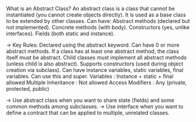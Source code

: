 What is an Abstract Class?
    An abstract class is a class that cannot be instantiated (you cannot create objects directly).
    It is used as a base class to be extended by other classes.
    Can have:
        Abstract methods (declared but not implemented).
        Concrete methods (with body).
        Constructors (yes, unlike interfaces).
        Fields (both static and instance).

-> Key Rules:
    Declared using the abstract keyword.
    Can have 0 or more abstract methods.
    If a class has at least one abstract method, the class itself must be abstract.
    Child classes must implement all abstract methods (unless child is also abstract).
    Supports constructors (used during object creation via subclass).
    Can have instance variables, static variables, final variables.
    Can use this and super.
    Variables : Instance + static + final allowed
    Multiple Inheritance : Not allowed
    Access Modifiers : Any (private, protected, public)

-> Use abstract class when you want to share state (fields) and some common methods among subclasses.
-> Use interface when you want to define a contract that can be applied to multiple, unrelated classes.